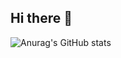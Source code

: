 ## Hi there 👋

![Anurag's GitHub stats](https://github-readme-stats.vercel.app/api?username=dani001024&show_icons=true&theme=radical)
